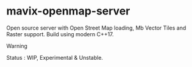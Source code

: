 # mavix-openmap-server
Open source server with Open Street Map loading, Mb Vector Tiles and Raster support. Build using modern C++17.

> [!WARNING]
Status : WIP, Experimental & Unstable.  
